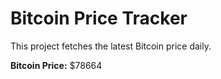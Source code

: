 # Bitcoin Price Tracker

This project fetches the latest Bitcoin price daily.

**Bitcoin Price:** $78664
